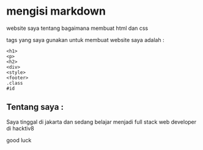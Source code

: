 # mengisi markdown 

website saya tentang bagaimana membuat html dan css 

tags yang saya gunakan untuk membuat website saya adalah :
```
<h1>
<p>
<h2>
<div>
<style>
<footer>
.class
#id
```
## Tentang saya :
Saya tinggal di jakarta dan sedang belajar menjadi full stack web developer di hacktiv8

good luck
